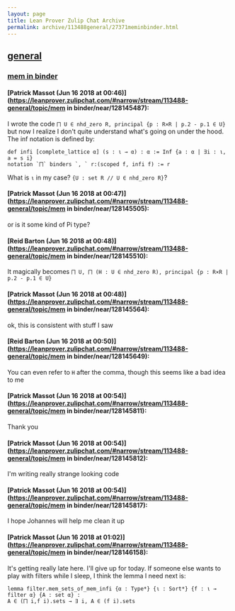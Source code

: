 ```yaml
---
layout: page
title: Lean Prover Zulip Chat Archive 
permalink: archive/113488general/27371meminbinder.html
---
```


## [general](index.html)
### [mem in binder](27371meminbinder.html)

#### [Patrick Massot (Jun 16 2018 at 00:46)](https://leanprover.zulipchat.com/#narrow/stream/113488-general/topic/mem in binder/near/128145487):
I wrote the code `⨅ U ∈ nhd_zero R, principal {p : R×R | p.2 - p.1 ∈ U}` but now I realize I don't quite understand what's going on under the hood. The inf notation is defined by:
```lean
def infi [complete_lattice α] (s : ι → α) : α := Inf {a : α | ∃i : ι, a = s i}
notation `⨅` binders `, ` r:(scoped f, infi f) := r
```
What is `ι` in my case? `{U : set R // U ∈ nhd_zero R}`?

#### [Patrick Massot (Jun 16 2018 at 00:47)](https://leanprover.zulipchat.com/#narrow/stream/113488-general/topic/mem in binder/near/128145505):
or is it some kind of Pi type?

#### [Reid Barton (Jun 16 2018 at 00:48)](https://leanprover.zulipchat.com/#narrow/stream/113488-general/topic/mem in binder/near/128145510):
It magically becomes `⨅ U, ⨅ (H : U ∈ nhd_zero R), principal {p : R×R | p.2 - p.1 ∈ U}`

#### [Patrick Massot (Jun 16 2018 at 00:48)](https://leanprover.zulipchat.com/#narrow/stream/113488-general/topic/mem in binder/near/128145564):
ok, this is consistent with stuff I saw

#### [Reid Barton (Jun 16 2018 at 00:50)](https://leanprover.zulipchat.com/#narrow/stream/113488-general/topic/mem in binder/near/128145649):
You can even refer to `H` after the comma, though this seems like a bad idea to me

#### [Patrick Massot (Jun 16 2018 at 00:54)](https://leanprover.zulipchat.com/#narrow/stream/113488-general/topic/mem in binder/near/128145811):
Thank you

#### [Patrick Massot (Jun 16 2018 at 00:54)](https://leanprover.zulipchat.com/#narrow/stream/113488-general/topic/mem in binder/near/128145812):
I'm writing really strange looking code

#### [Patrick Massot (Jun 16 2018 at 00:54)](https://leanprover.zulipchat.com/#narrow/stream/113488-general/topic/mem in binder/near/128145817):
I hope Johannes will help me clean it up

#### [Patrick Massot (Jun 16 2018 at 01:02)](https://leanprover.zulipchat.com/#narrow/stream/113488-general/topic/mem in binder/near/128146158):
It's getting really late here. I'll give up for today. If someone else wants to play with filters while I sleep, I think the lemma I need next is:
```lean
lemma filter.mem_sets_of_mem_infi {α : Type*} {ι : Sort*} {f : ι → filter α} {A : set α} :
A ∈ (⨅ i,f i).sets → ∃ i, A ∈ (f i).sets
```

